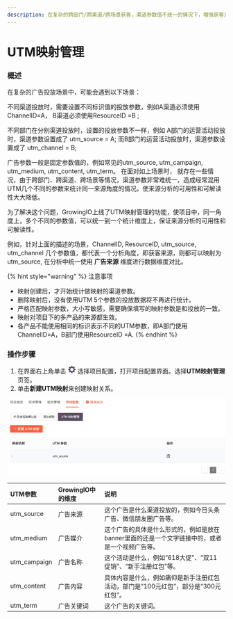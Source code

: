 ```yaml
---
description: 在复杂的跨部门/跨渠道/跨场景获客，渠道参数值不统一的情况下，增强获客来源分析的可用性和可解读性。
---
```


# UTM映射管理

### 概述

在复杂的广告投放场景中，可能会遇到以下场景：

不同渠道投放时，需要设置不同标识值的投放参数，例如A渠道必须使用ChannelID=A， B渠道必须使用ResourceID =B ;

不同部门在分别渠道投放时，设置的投放参数不一样，例如 A部门的运营活动投放时，渠道参数设置成了 utm\_source = A; 而B部门的运营活动投放时，渠道参数设置成了 utm\_channel = B;

广告参数一般是固定参数值的，例如常见的utm\_source, utm\_campaign, utm\_medium, utm\_content, utm\_term。 在面对如上场景时， 就存在一些情况，由于跨部门、跨渠道、跨场景等情况，渠道参数非常难统一，造成经常混用UTM几个不同的参数来统计同一来源角度的情况。使来源分析的可用性和可解读性大大降低。

为了解决这个问题，GrowingIO上线了UTM映射管理的功能，使项目中，同一角度上，多个不同的参数值，可以统一到一个统计维度上，保证来源分析的可用性和可解读性。

例如，针对上面的描述的场景，ChannelID, ResourceID, utm\_source, utm\_channel 几个参数值，都代表一个分析角度，即获客来源，则都可以映射为utm\_source, 在分析中统一使用 **广告来源** 维度进行数据维度对比。

{% hint style="warning" %}
注意事项

* 映射创建后，才开始统计做映射的渠道参数。
* 删除映射后，没有使用UTM 5个参数的投放数据将不再进行统计。
* 严格匹配映射参数，大小写敏感，需要确保填写的映射参数是和投放的一致。
* 映射对项目下的多产品的来源都生效。
* 各产品不能使用相同的标识表示不同的UTM参数，即A部门使用ChannelID=A，B部门使用ResourceID =A.
{% endhint %}

### 操作步骤

1. 在界面右上角单击 ![](../../../.gitbook/assets/2019-10-10_18-59-32%20%281%29.png) 选择项目配置，打开项目配置界面。选择**UTM映射管理**页签。
2. 单击**新建UTM映射**来创建映射关系。

![](../../../.gitbook/assets/image%20%28170%29.png)

| UTM参数 | GrowingIO中的维度 | 说明 |
| :--- | :--- | :--- |
| utm\_source | 广告来源 | 这个广告是什么渠道投放的，例如今日头条广告、微信朋友圈广告等。 |
| utm\_medium | 广告媒介 | 这个广告的具体是什么形式的，例如是放在banner里面的还是一个文字链接中的，或者是一个视频广告等。 |
| utm\_campaign | 广告名称 | 这个活动是什么，例如“618大促”、“双11促销”、“新手注册红包”等。 |
| utm\_content | 广告内容 | 具体内容是什么，例如痛仰是新手注册红包活动，部门是“100元红包”，部分是“300元红包”。 |
| utm\_term | 广告关键词 | 这个广告的关键词。 |



